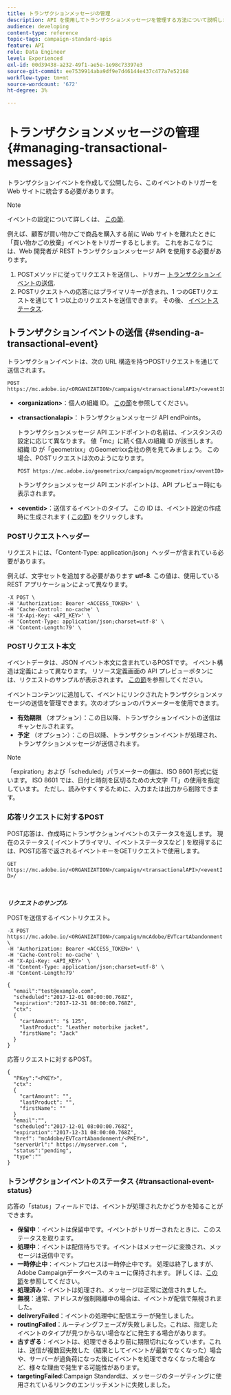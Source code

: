 ```yaml
---
title: トランザクションメッセージの管理
description: API を使用してトランザクションメッセージを管理する方法について説明します。
audience: developing
content-type: reference
topic-tags: campaign-standard-apis
feature: API
role: Data Engineer
level: Experienced
exl-id: 00d39438-a232-49f1-ae5e-1e98c73397e3
source-git-commit: ee7539914aba9df9e7d46144e437c477a7e52168
workflow-type: tm+mt
source-wordcount: '672'
ht-degree: 3%

---
```


# トランザクションメッセージの管理 {#managing-transactional-messages}

トランザクションイベントを作成して公開したら、このイベントのトリガーを Web サイトに統合する必要があります。

>[!NOTE]
>
>イベントの設定について詳しくは、 [この節](../../channels/using/configuring-transactional-event.md).

例えば、顧客が買い物かごで商品を購入する前に Web サイトを離れたときに「買い物かごの放棄」イベントをトリガーするとします。 これをおこなうには、Web 開発者が REST トランザクションメッセージ API を使用する必要があります。

1. POSTメソッドに従ってリクエストを送信し、トリガー [トランザクションイベントの送信](#sending-a-transactional-event).
1. POSTリクエストへの応答にはプライマリキーが含まれ、1 つのGETリクエストを通じて 1 つ以上のリクエストを送信できます。 その後、 [イベントステータス](#transactional-event-status).

## トランザクションイベントの送信 {#sending-a-transactional-event}

トランザクションイベントは、次の URL 構造を持つPOSTリクエストを通じて送信されます。

```
POST https://mc.adobe.io/<ORGANIZATION>/campaign/<transactionalAPI>/<eventID>
```

* **&lt;organization>**：個人の組織 ID。 [この節](../../api/using/must-read.md)を参照してください。

* **&lt;transactionalapi>**：トランザクションメッセージ API endPoints。

  トランザクションメッセージ API エンドポイントの名前は、インスタンスの設定に応じて異なります。 値「mc」に続く個人の組織 ID が該当します。 組織 ID が「geometrixx」のGeometrixx会社の例を見てみましょう。 この場合、POSTリクエストは次のようになります。

  `POST https://mc.adobe.io/geometrixx/campaign/mcgeometrixx/<eventID>`

  トランザクションメッセージ API エンドポイントは、API プレビュー時にも表示されます。

* **&lt;eventid>**：送信するイベントのタイプ。 この ID は、イベント設定の作成時に生成されます ( [この節](../../channels/using/configuring-transactional-event.md#creating-an-event)) をクリックします。

### POSTリクエストヘッダー

リクエストには、「Content-Type: application/json」ヘッダーが含まれている必要があります。

例えば、文字セットを追加する必要があります **utf-8**. この値は、使用している REST アプリケーションによって異なります。

```
-X POST \
-H 'Authorization: Bearer <ACCESS_TOKEN>' \
-H 'Cache-Control: no-cache' \
-H 'X-Api-Key: <API_KEY>' \
-H 'Content-Type: application/json;charset=utf-8' \
-H 'Content-Length:79' \
```

### POSTリクエスト本文

イベントデータは、JSON イベント本文に含まれているPOSTです。 イベント構造は定義によって異なります。 リソース定義画面の API プレビューボタンには、リクエストのサンプルが表示されます。 [この節](../../channels/using/publishing-transactional-event.md#previewing-and-publishing-the-event)を参照してください。

イベントコンテンツに追加して、イベントにリンクされたトランザクションメッセージの送信を管理できます。次のオプションのパラメーターを使用できます。

* **有効期限** （オプション）：この日以降、トランザクションイベントの送信はキャンセルされます。
* **予定** （オプション）：この日以降、トランザクションイベントが処理され、トランザクションメッセージが送信されます。

>[!NOTE]
>
>「expiration」および「scheduled」パラメーターの値は、ISO 8601 形式に従います。 ISO 8601 では、日付と時刻を区切るための大文字「T」の使用を指定しています。 ただし、読みやすくするために、入力または出力から削除できます。

### 応答リクエストに対するPOST

POST応答は、作成時にトランザクションイベントのステータスを返します。 現在のステータス ( イベントプライマリ、イベントステータスなど ) を取得するには、POST応答で返されるイベントキーをGETリクエストで使用します。

`GET https://mc.adobe.io/<ORGANIZATION>/campaign/<transactionalAPI>/<eventID>/`

<br/>

***リクエストのサンプル***

POSTを送信するイベントリクエスト。

```
-X POST https://mc.adobe.io/<ORGANIZATION>/campaign/mcAdobe/EVTcartAbandonment \
-H 'Authorization: Bearer <ACCESS_TOKEN>' \
-H 'Cache-Control: no-cache' \
-H 'X-Api-Key: <API_KEY>' \
-H 'Content-Type: application/json;charset=utf-8' \
-H 'Content-Length:79'

{
  "email":"test@example.com",
  "scheduled":"2017-12-01 08:00:00.768Z",
  "expiration":"2017-12-31 08:00:00.768Z",
  "ctx":
  {
    "cartAmount": "$ 125",
    "lastProduct": "Leather motorbike jacket",
    "firstName": "Jack"
  }
}
```

応答リクエストに対するPOST。

```
{
  "PKey":"<PKEY>",
  "ctx":
  {
    "cartAmount": "",
    "lastProduct": "",
    "firstName": ""
  }
  "email":"",
  "scheduled":"2017-12-01 08:00:00.768Z",
  "expiration":"2017-12-31 08:00:00.768Z",
  "href": "mcAdobe/EVTcartAbandonment/<PKEY>",
  "serverUrl":" https://myserver.com ",
  "status":"pending",
  "type":""
}
```

### トランザクションイベントのステータス {#transactional-event-status}

応答の「status」フィールドでは、イベントが処理されたかどうかを知ることができます。

* **保留中**：イベントは保留中です。イベントがトリガーされたときに、このステータスを取ります。
* **処理中**：イベントは配信待ちです。イベントはメッセージに変換され、メッセージは送信中です。
* **一時停止中**：イベントプロセスは一時停止中です。 処理は終了しますが、Adobe Campaignデータベースのキューに保持されます。 詳しくは、[この節](../../channels/using/publishing-transactional-message.md#suspending-a-transactional-message-publication)を参照してください。
* **処理済み**：イベントは処理され、メッセージは正常に送信されました。
* **無視**：通常、アドレスが強制隔離中の場合は、イベントが配信で無視されました。
* **deliveryFailed**：イベントの処理中に配信エラーが発生しました。
* **routingFailed**：ルーティングフェーズが失敗しました。これは、指定したイベントのタイプが見つからない場合などに発生する場合があります。
* **古すぎる**：イベントは、処理できるより前に期限切れになっています。これは、送信が複数回失敗した（結果としてイベントが最新でなくなった）場合や、サーバーが過負荷になった後にイベントを処理できなくなった場合など、様々な理由で発生する可能性があります。
* **targetingFailed**:Campaign Standardは、メッセージのターゲティングに使用されているリンクのエンリッチメントに失敗しました。
